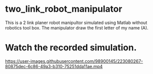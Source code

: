 # two_link_robot_manipulator

This is a 2 link planer robot manipultor simulated using Matlab without robotics tool box. The manipulator draw the first letter of my name (A). 

# Watch the recorded simulation.  

https://user-images.githubusercontent.com/98900145/223080267-80875dec-6c86-49a3-b310-75251dda11ae.mp4

